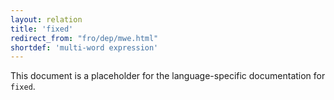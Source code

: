 ```yaml
---
layout: relation
title: 'fixed'
redirect_from: "fro/dep/mwe.html"
shortdef: 'multi-word expression'
---
```


This document is a placeholder for the language-specific documentation
for `fixed`.
